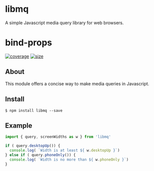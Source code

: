 # libmq
A simple Javascript media query library for web browsers.


# bind-props

[![coverage](https://img.shields.io/codecov/c/github/soulofmischief/libmq/master.svg?style=flat-square)](http://codecov.io/gh/soulofmischief/libmq?branch=master)
[![size](https://img.shields.io/bundlephobia/min/libmq.svg?style=flat-square)](https://www.npmjs.com/package/libmq)

## About
This module offers a concise way to make media queries in Javascript.

## Install

```$ npm install libmq --save```

## Example

```js
import { query, screenWidths as w } from 'libmq'

if ( query.desktopUp()) {
  console.log( `Width is at least ${ w.desktopUp }`)
} else if ( query.phoneOnly()) {
  console.log( `Width is no more than ${ w.phoneOnly }`)
}

```